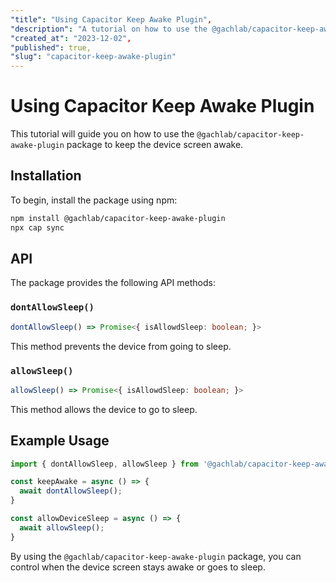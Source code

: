 ```yaml
---
"title": "Using Capacitor Keep Awake Plugin",
"description": "A tutorial on how to use the @gachlab/capacitor-keep-awake-plugin package to keep the device screen awake.",
"created_at": "2023-12-02",
"published": true,
"slug": "capacitor-keep-awake-plugin"
---
```


# Using Capacitor Keep Awake Plugin

This tutorial will guide you on how to use the `@gachlab/capacitor-keep-awake-plugin` package to keep the device screen awake.

## Installation

To begin, install the package using npm:

```bash
npm install @gachlab/capacitor-keep-awake-plugin
npx cap sync
```

## API

The package provides the following API methods:

### `dontAllowSleep()`

```typescript
dontAllowSleep() => Promise<{ isAllowdSleep: boolean; }>
```

This method prevents the device from going to sleep.

### `allowSleep()`

```typescript
allowSleep() => Promise<{ isAllowdSleep: boolean; }>
```

This method allows the device to go to sleep.

## Example Usage

```typescript
import { dontAllowSleep, allowSleep } from '@gachlab/capacitor-keep-awake-plugin';

const keepAwake = async () => {
  await dontAllowSleep();
}

const allowDeviceSleep = async () => {
  await allowSleep();
}
```

By using the `@gachlab/capacitor-keep-awake-plugin` package, you can control when the device screen stays awake or goes to sleep.